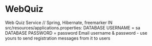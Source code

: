 # WebQuiz
Web Quiz Service // Spring, Hibernate, freemarker 
IN src/resources/applications.properties:
DATABASE USERNAME = sa
DATABASE PASSWORD = password
Email username & password - use yours to send registration messages from it to users

